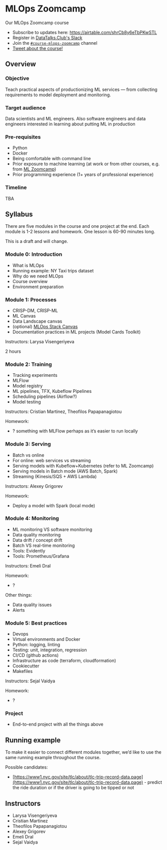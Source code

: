 # MLOps Zoomcamp

Our MLOps Zoomcamp course

- Subscribe to updates here: https://airtable.com/shrCb8y6eTbPKwSTL
- Register in [DataTalks.Club's Slack](https://datatalks.club/slack.html)
- Join the [`#course-mlops-zoomcamp`](https://app.slack.com/client/T01ATQK62F8/C02R98X7DS9) channel
- [Tweet about the course!](https://ctt.ac/fH67W)


## Overview

### Objective

Teach practical aspects of productionizing ML services — from collecting requirements to model deployment and monitoring.

### Target audience

Data scientists and ML engineers. Also software engineers and data engineers interested in learning about putting ML in production

### Pre-requisites

* Python
* Docker
* Being comfortable with command line 
* Prior exposure to machine learning (at work or from other courses, e.g. from [ML Zoomcamp](https://github.com/alexeygrigorev/mlbookcamp-code/tree/master/course-zoomcamp))
* Prior programming experience (1+ years of professional experience)

### Timeline

TBA



## Syllabus

There are five modules in the course and one project at the end. Each module is 1-2 lessons and homework. One lesson is 60-90 minutes long.

This is a draft and will change. 


### Module 0: Introduction

* What is MLOps
* Running example: NY Taxi trips dataset
* Why do we need MLOps
* Course overview
* Environment preparation


### Module 1: Processes

* CRISP-DM, CRISP-ML
* ML Canvas
* Data Landscape canvas
* (optional) [MLOps Stack Canvas](https://miro.com/miroverse/mlops-stack-canvas/)
* Documentation practices in ML projects (Model Cards Toolkit)

Instructors: Larysa Visengeriyeva

2 hours 


### Module 2: Training

* Tracking experiments
* MLFlow
* Model registry
* ML pipelines, TFX, Kubeflow Pipelines 
* Scheduling pipelines (Airflow?)
* Model testing

Instructors: Cristian Martinez, Theofilos Papapanagiotou 

Homework:

* ? something with MLFlow perhaps as it’s easier to run locally


### Module 3: Serving

* Batch vs online
* For online: web services vs streaming
* Serving models with Kubeflow+Kubernetes (refer to ML Zoomcamp)
* Serving models in Batch mode (AWS Batch, Spark)
* Streaming (Kinesis/SQS + AWS Lambda)

Instructors: Alexey Grigorev

Homework:

* Deploy a model with Spark (local mode) 


### Module 4: Monitoring

* ML monitoring VS software monitoring 
* Data quality monitoring
* Data drift / concept drift 
* Batch VS real-time monitoring 
* Tools: Evidently
* Tools: Prometheus/Grafana

Instructors: Emeli Dral

Homework:

* ?

Other things:

* Data quality issues 
* Alerts


### Module 5: Best practices

* Devops
* Virtual environments and Docker
* Python: logging, linting
* Testing: unit, integration, regression 
* CI/CD (github actions)
* Infrastructure as code (terraform, cloudformation)
* Cookiecutter
* Makefiles

Instructors: Sejal Vaidya

Homework:

* ? 


### Project

* End-to-end project with all the things above


## Running example

To make it easier to connect different modules together, we’d like to use the same running example throughout the course.

Possible candidates: 

* [https://www1.nyc.gov/site/tlc/about/tlc-trip-record-data.page](https://www1.nyc.gov/site/tlc/about/tlc-trip-record-data.page) - predict the ride duration or if the driver is going to be tipped or not


## Instructors

- Larysa Visengeriyeva
- Cristian Martinez
- Theofilos Papapanagiotou 
- Alexey Grigorev
- Emeli Dral
- Sejal Vaidya
